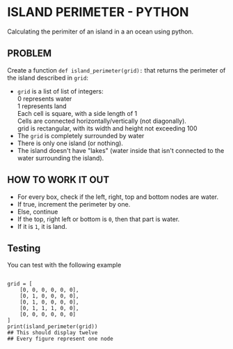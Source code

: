 # ISLAND PERIMETER - PYTHON
Calculating the perimiter of an island in a an ocean using python.


## PROBLEM
Create a function `def island_perimeter(grid):`
that returns the perimeter of the island described in `grid`:

- `grid` is a list of list of integers:  
0 represents water  
1 represents land  
Each cell is square, with a side length of 1  
Cells are connected horizontally/vertically (not diagonally).  
grid is rectangular, with its width and height not exceeding 100  
- The `grid` is completely surrounded by water  
- There is only one island (or nothing).  
- The island doesn't have "lakes" (water inside that isn't
connected to the water surrounding the island).


## HOW TO WORK IT OUT
- For every box, check if the left, right, top and bottom nodes are
water.
- If true, increment the perimeter by one.
- Else, continue
- If the top, right left or bottom is `0`, then that part is water.
- If it is `1`, it is land.

## Testing
You can test with the following example
```

grid = [
    [0, 0, 0, 0, 0, 0],
    [0, 1, 0, 0, 0, 0],
    [0, 1, 0, 0, 0, 0],
    [0, 1, 1, 1, 0, 0],
    [0, 0, 0, 0, 0, 0]
]
print(island_perimeter(grid))
## This should display twelve
## Every figure represent one node

```
